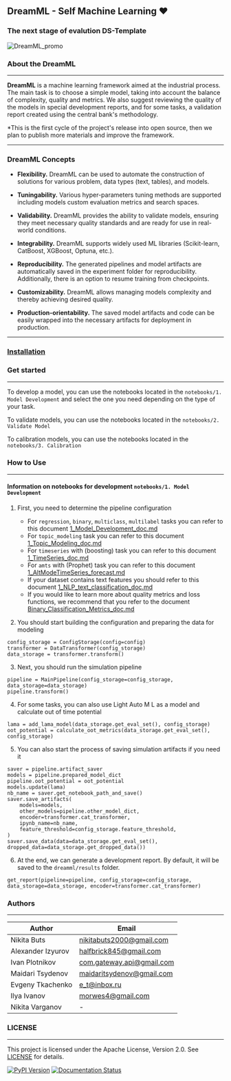 ## DreamML - Self Machine Learning ❤️

### The next stage of evalution DS-Template

![DreamML_promo](./docs/art/DreamML-promo.png)

### About the DreamML

---
__DreamML__ is a machine learning framework aimed at the industrial process. 
The main task is to choose a simple model, taking into account the balance of complexity, quality and metrics. 
We also suggest reviewing the quality of the models in special development reports, and for some tasks, a validation report created using the central bank's methodology.

*This is the first cycle of the project's release into open source, then we plan to publish more materials and improve the framework.

---
### DreamML Concepts
- **Flexibility.** DreamML can be used to automate the construction of solutions for various problem, data types (text, tables), and models.

- **Tuningability.** Various hyper-parameters tuning methods are supported including models custom evaluation metrics and search spaces.

- **Validability.** DreamML provides the ability to validate models, ensuring they meet necessary quality standards and are ready for use in real-world conditions.

- **Integrability.** DreamML supports widely used ML libraries (Scikit-learn, CatBoost, XGBoost, Optuna, etc.).

- **Reproducibility.** The generated pipelines and model artifacts are automatically saved in the experiment folder for reproducibility. Additionally, there is an option to resume training from checkpoints.

- **Customizability.** DreamML allows managing models complexity and thereby achieving desired quality.

- **Production-orientability.** The saved model artifacts and code can be easily wrapped into the necessary artifacts for deployment in production.
---
### [Installation](docs/doc_content/0_Installation_doc.md)

### Get started

---
To develop a model, you can use the notebooks located in the `notebooks/1. Model Development`
and select the one you need depending on the type of your task.

To validate models, you can use the notebooks located in the `notebooks/2. Validate Model`

To calibration models, you can use the notebooks located in the `notebooks/3. Calibration`


### How to Use

---

#### Information on notebooks for development `notebooks/1. Model Development`

1. First, you need to determine the pipeline configuration
   * For `regression`, `binary`, `multiclass`, `multilabel` tasks you can refer to this document [1_Model_Development_doc.md](docs/doc_content/1_Model_Development_doc.md)
   * For `topic_modeling` task you can refer to this document [1_Topic_Modeling_doc.md](docs/doc_content/1_Topic_Modeling_doc.md)
   * For `timeseries` with (boosting) task you can refer to this document [1_TimeSeries_doc.md](docs/doc_content/1_TimeSeries_doc.md)
   * For `amts` with (Prophet) task you can refer to this document [1_AltModeTimeSeries_forecast.md](docs/doc_content/1_AltModeTimeSeries_forecast.md)
   * If your dataset contains text features you should refer to this document [1_NLP_text_classification_doc.md](docs/doc_content/1_NLP_text_classification_doc.md)
   * If you would like to learn more about quality metrics and loss functions, we recommend that you refer to the document [Binary_Classification_Metrics_doc.md](docs/doc_content/Binary_Classification_Metrics_doc.md)
   

2. You should start building the configuration and preparing the data for modeling
```
config_storage = ConfigStorage(config=config)
transformer = DataTransformer(config_storage)
data_storage = transformer.transform()
```

3. Next, you should run the simulation pipeline
```
pipeline = MainPipeline(config_storage=config_storage, data_storage=data_storage)
pipeline.transform()
```

4. For some tasks, you can also use Light Auto M L as a model and calculate out of time potential
```
lama = add_lama_model(data_storage.get_eval_set(), config_storage)
oot_potential = calculate_oot_metrics(data_storage.get_eval_set(), config_storage)
```

5. You can also start the process of saving simulation artifacts if you need it
```
saver = pipeline.artifact_saver
models = pipeline.prepared_model_dict
pipeline.oot_potential = oot_potential
models.update(lama)
nb_name = saver.get_notebook_path_and_save()
saver.save_artifacts(
    models=models,
    other_models=pipeline.other_model_dict,
    encoder=transformer.cat_transformer,
    ipynb_name=nb_name,
    feature_threshold=config_storage.feature_threshold,
)
saver.save_data(data=data_storage.get_eval_set(), dropped_data=data_storage.get_dropped_data())
```

6. At the end, we can generate a development report. By default, it will be saved to the `dreamml/results` folder.
```
get_report(pipeline=pipeline, config_storage=config_storage, data_storage=data_storage, encoder=transformer.cat_transformer)
```

### Authors

---
| Author            | Email                     |
|-------------------|---------------------------|
| Nikita Buts       | nikitabuts2000@gmail.com  |
| Alexander Izyurov | halfbrick845@gmail.com    |
| Ivan Plotnikov    | com.gateway.api@gmail.com |
| Maidari Tsydenov  | maidaritsydenov@gmail.com |
| Evgeny Tkachenko  | e_t@inbox.ru              |
| Ilya Ivanov       | morwes4@gmail.com         |
| Nikita Varganov   | -                         |


### LICENSE

---
This project is licensed under the Apache License, Version 2.0. See [LICENSE](link) for details.

[![PyPI Version](https://img.shields.io/pypi/v/dreamml)](https://pypi.org/project/dreamml/)
[![Documentation Status](https://readthedocs.org/projects/dreamml/badge/?version=latest)](https://dreamml.readthedocs.io)